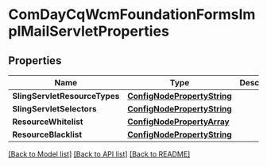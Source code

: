# ComDayCqWcmFoundationFormsImplMailServletProperties

## Properties
Name | Type | Description | Notes
------------ | ------------- | ------------- | -------------
**SlingServletResourceTypes** | [**ConfigNodePropertyString**](configNodePropertyString.md) |  | [optional] 
**SlingServletSelectors** | [**ConfigNodePropertyString**](configNodePropertyString.md) |  | [optional] 
**ResourceWhitelist** | [**ConfigNodePropertyArray**](configNodePropertyArray.md) |  | [optional] 
**ResourceBlacklist** | [**ConfigNodePropertyString**](configNodePropertyString.md) |  | [optional] 

[[Back to Model list]](../README.md#documentation-for-models) [[Back to API list]](../README.md#documentation-for-api-endpoints) [[Back to README]](../README.md)


